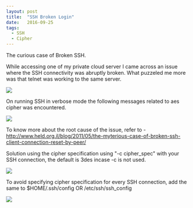```yaml
---
layout: post
title:  "SSH Broken Login"
date:   2016-09-25
tags:
  - SSH
  - Cipher
---
```


The curious case of Broken SSH.

While accessing one of my private cloud server I came across an issue where the SSH connectivity was abruptly broken.
What puzzeled me more was that telnet was working to the same server.

<img src="{{ site.baseurl }}/img/ssh-vpn-issue.png">

On running SSH in verbose mode the following messages related to aes cipher was encountered. 

<img src="{{ site.baseurl }}/img/ssh-cipher-error.png">

To know more about the root cause of the issue, refer to - http://www.held.org.il/blog/2011/05/the-myterious-case-of-broken-ssh-client-connection-reset-by-peer/

Solution using the cipher specification using "-c cipher_spec" with your SSH connection, the default is 3des incase -c is not used.

<img src="{{ site.baseurl }}/img/ssh-cipher.png">

To avoid specifying cipher specification for every SSH connection, add the same to $HOME/.ssh/config OR /etc/ssh/ssh_config 

<img src="{{ site.baseurl }}/img/ssh-resolved.png">


